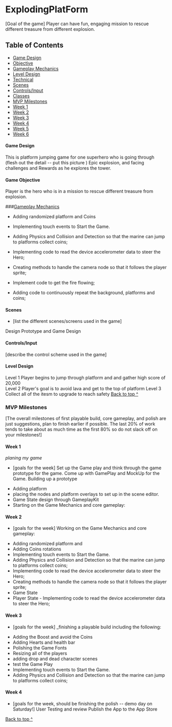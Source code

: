 # ExplodingPlatForm

[Goal of the game]
Player can have fun, engaging mission to rescue different treasure from different explosion.


## Table of Contents
* [Game Design](#game-design)
* [Objective](#objective)
* [Gameplay Mechanics](#gameplay-mechanics)
* [Level Design](#level-design)
* [Technical](#technical)
* [Scenes](#scenes)
* [Controls/Input](#controlsinput)
* [Classes](#classessks)
* [MVP Milestones](#mvp-milestones)
* [Week 1](#week-1)
* [Week 2](#week-2)
* [Week 3](#week-3)
* [Week 4](#week-4)
* [Week 5](#week-5)
* [Week 6](#week-6)

#### Game Design
This is platform jumping game for one superhero who is going through (flesh out the detail -- put this picture )
Epic explosion, and facing challenges and Rewards as he explores the tower.


#### Game Objective
Player is the hero who is in a mission to rescue different treasure from explosion.

###[Gameplay Mechanics](#gameplay-mechanics)

- Adding randomized platform and Coins
- Implementing touch events to Start the Game.
- Adding Physics and Collision and Detection so that the marine can jump to platforms collect coins;

- Implementing code to read the device accelerometer data to steer the Hero;
- Creating methods to handle the camera node so that it follows the player sprite;

- Implement code to get the fire flowing;
- Adding code to continuously repeat the background, platforms and coins;

#### Scenes
* [list the different scenes/screens used in the game]

Design Prototype and Game Design

#### Controls/Input
[describe the control scheme used in the game]

#### Level Design
Level 1
Player begins to jump through platform and and gather high score of 20,000  
Level 2
Player's goal is to avoid lava and get to the top of platform
Level 3
Collect all of the itesm to upgrade to reach safety 
[Back to top ^](#)


### MVP Milestones
[The overall milestones of first playable build, core gameplay, and polish are just suggestions, plan to finish earlier if possible. The last 20% of work tends to take about as much time as the first 80% so do not slack off on your milestones!]

#### Week 1
_planing my game_
* [goals for the week]
Set up the Game play and think through the game prototype for the game. Come up with GamePlay and MockUp for the Game. 
Building up a prototype
- Adding platform 
- placing the nodes and platform overlays to set up in the scene editor.
- Game State design through GameplayKit
- Starting on the Game Mechanics and core gameplay:

#### Week 2
* [goals for the week]
Working on the Game Mechanics and core gameplay:
- Adding randomized platform and 
- Adding Coins rotations
- Implementing touch events to Start the Game.
- Adding Physics and Collision and Detection so that the marine can jump to platforms collect coins;
- Implementing code to read the device accelerometer data to steer the Hero;
- Creating methods to handle the camera node so that it follows the player sprite;
- Game State 
- Player State - Implementing code to read the device accelerometer data to steer the Hero;


#### Week 3
* [goals for the week]
_finishing a playable build including the following:
- Adding the Boost and avoid the Coins
- Adding Hearts and health bar
- Polishing the Game Fonts
- Resizing all of the players
- adding drop and dead character scenes
- test the Game Play 
- Implementing touch events to Start the Game.
- Adding Physics and Collision and Detection so that the marine can jump to platforms collect coins;


#### Week 4
* [goals for the week, should be finishing the polish -- demo day on Saturday!]
User Testing and review 
Publish the App to the App Store

[Back to top ^](#)